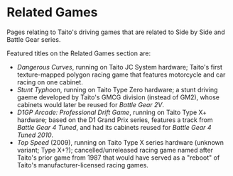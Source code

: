 # Related Games

Pages relating to Taito's driving games that are related to Side by Side and Battle Gear series.

Featured titles on the Related Games section are:

- *Dangerous Curves*, running on Taito JC System hardware; Taito's first texture-mapped polygon racing game that features motorcycle and car racing on one cabinet.
- *Stunt Typhoon*, running on Taito Type Zero hardware; a stunt driving gaeme developed by Taito's GMCG division (instead of GM2), whose cabinets would later be reused for *Battle Gear 2V*.
- *D1GP Arcade: Professional Drift Game*, running on Taito Type X+ hardware; based on the D1 Grand Prix series, features a track from *Battle Gear 4 Tuned*, and had its cabinets reused for *Battle Gear 4 Tuned 2010*.
- *Top Speed* (2009), running on Taito Type X series hardware (unknown variant; Type X+?); cancelled/unreleased racing game named after Taito's prior game from 1987 that would have served as a "reboot" of Taito's manufacturer-licensed racing games.
